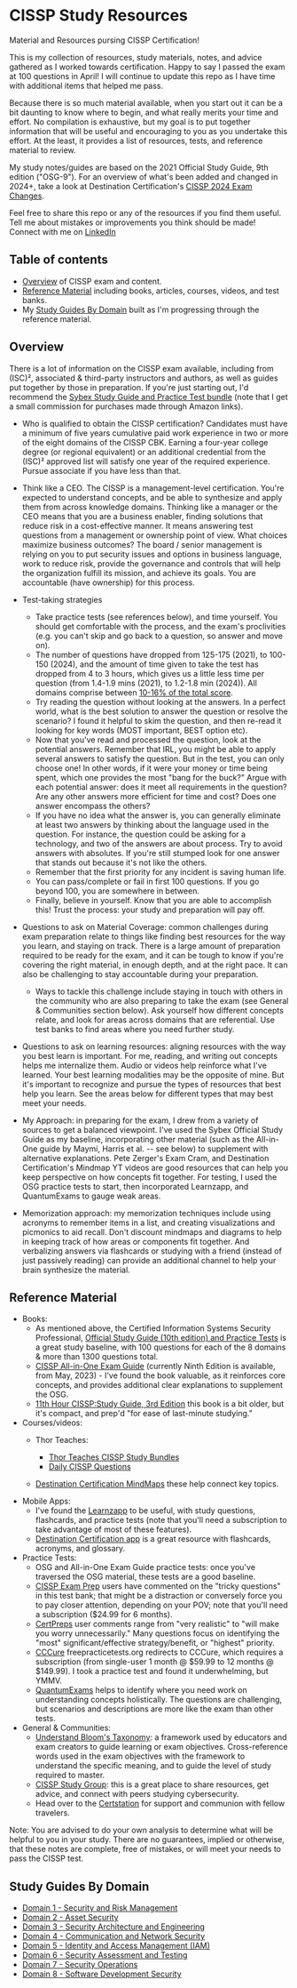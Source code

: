 # CISSP Study Resources

Material and Resources pursing CISSP Certification!

This is my collection of resources, study materials, notes, and advice gathered as I worked towards certification. Happy to say I passed the exam at 100 questions in April! I will continue to update this repo as I have time with additional items that helped me pass.

Because there is so much material available, when you start out it can be a bit daunting to know where to begin, and what really merits your time and effort. No compilation is exhaustive, but my goal is to put together information that will be useful and encouraging to you as you undertake this effort. At the least, it provides a list of resources, tests, and reference material to review.

My study notes/guides are based on the 2021 Official Study Guide, 9th edition ("OSG-9"). For an overview of what's been added and changed in 2024+, take a look at Destination Certification's [CISSP 2024 Exam Changes](https://www.youtube.com/watch?v=TGWpwtTPexE).

Feel free to share this repo or any of the resources if you find them useful. Tell me about mistakes or improvements you think should be made!
Connect with me on [LinkedIn](https://www.linkedin.com/in/jefferywmoore/)

## Table of contents

- [Overview](#overview) of CISSP exam and content.
- [Reference Material](#reference-material) including books, articles, courses, videos, and test banks.
- My [Study Guides By Domain](#my-study-guides) built as I'm progressing through the reference material.

## Overview

There is a lot of information on the CISSP exam available, including from (ISC)², associated & third-party instructors and authors, as well as guides put together by those in preparation. If you're just starting out, I'd recommend the [Sybex Study Guide and Practice Test bundle](https://amzn.to/3WpNWKM) (note that I get a small commission for purchases made through Amazon links).

- Who is qualified to obtain the CISSP certification? Candidates must have a minimum of five years cumulative paid work experience in two or more of the eight domains of the CISSP CBK. Earning a four-year college degree (or regional equivalent) or an additional credential from the (ISC)² approved list will satisfy one year of the required experience. Pursue associate if you have less than that.

- Think like a CEO. The CISSP is a management-level certification. You're expected to understand concepts, and be able to synthesize and apply them from across knowledge domains. Thinking like a manager or the CEO means that you are a business enabler, finding solutions that reduce risk in a cost-effective manner. It means answering test questions from a management or ownership point of view. What choices maximize business outcomes? The board / senior management is relying on you to put security issues and options in business language, work to reduce risk, provide the governance and controls that will help the organization fulfill its mission, and achieve its goals. You are accountable (have ownership) for this process.

- Test-taking strategies
  - Take practice tests (see references below), and time yourself. You should get comfortable with the process, and the exam's proclivities (e.g. you can't skip and go back to a question, so answer and move on).
  - The number of questions have dropped from 125-175 (2021), to 100-150 (2024), and the amount of time given to take the test has dropped from 4 to 3 hours, which gives us a little less time per question (from 1.4-1.9 mins (2021), to 1.2-1.8 min (2024)). All domains comprise between [10-16% of the total score](https://www.isc2.org/Insights/2023/11/Changes-to-CISSP-Exam-Weighting).
  - Try reading the question without looking at the answers. In a perfect world, what is the best solution to answer the question or resolve the scenario? I found it helpful to skim the question, and then re-read it looking for key words (MOST important, BEST option etc).
  - Now that you've read and processed the question, look at the potential answers. Remember that IRL, you might be able to apply several answers to satisfy the question. But in the test, you can only choose one! In other words, if it were your money or time being spent, which one provides the most "bang for the buck?" Argue with each potential answer: does it meet all requirements in the question? Are any other answers more efficient for time and cost? Does one answer encompass the others?
  - If you have no idea what the answer is, you can generally eliminate at least two answers by thinking about the language used in the question. For instance, the question could be asking for a technology, and two of the answers are about process. Try to avoid answers with absolutes. If you're still stumped look for one answer that stands out because it's not like the others.
  - Remember that the first priority for any incident is saving human life.
  - You can pass/complete or fail in first 100 questions. If you go beyond 100, you are somewhere in between.
  - Finally, believe in yourself. Know that you are able to accomplish this! Trust the process: your study and preparation will pay off.

- Questions to ask on Material Coverage: common challenges during exam preparation relate to things like finding best resources for the way you learn, and staying on track. There is a large amount of preparation required to be ready for the exam, and it can be tough to know if you're covering the right material, in enough depth, and at the right pace. It can also be challenging to stay accountable during your preparation.
  - Ways to tackle this challenge include staying in touch with others in the community who are also preparing to take the exam (see General & Communities section below). Ask yourself how different concepts relate, and look for areas across domains that are referential. Use test banks to find areas where you need further study.
- Questions to ask on learning resources: aligning resources with the way you best learn is important. For me, reading, and writing out concepts helps me internalize them. Audio or videos help reinforce what I've learned. Your best learning modalities may be the opposite of mine. But it's important to recognize and pursue the types of resources that best help you learn. See the areas below for different types that may best meet your needs.
- My Approach: in preparing for the exam, I drew from a variety of sources to get a balanced viewpoint. I've used the Sybex Official Study Guide as my baseline, incorporating other material (such as the All-in-One guide by Maymi, Harris et al. -- see below) to supplement with alternative explanations. Pete Zerger's Exam Cram, and Destination Certification's Mindmap YT videos are good resources that can help you keep perspective on how concepts fit together. For testing, I used the OSG practice tests to start, then incorporated Learnzapp, and QuantumExams to gauge weak areas.
- Memorization approach: my memorization techniques include using acronyms to remember items in a list, and creating visualizations and picmonics to aid recall. Don't discount mindmaps and diagrams to help in keeping track of how areas or components fit together. And verbalizing answers via flashcards or studying with a friend (instead of just passively reading) can provide an additional channel to help your brain synthesize the material.

## Reference Material

- Books:
  - As mentioned above, the Certified Information Systems Security Professional, [Official Study Guide (10th edition) and Practice Tests](https://amzn.to/3WpNWKM) is a great study baseline, with 100 questions for each of the 8 domains & more than 1300 questions total.
  - [CISSP All-in-One Exam Guide](https://amzn.to/3AraOCd) (currently Ninth Edition is available, from May, 2023) - I've found the book valuable, as it reinforces core concepts, and provides additional clear explanations to supplement the OSG.
  - [11th Hour CISSP:Study Guide, 3rd Edition](https://amzn.to/3Bkz4Xf) this book is a bit older, but it's compact, and prep'd "for ease of last-minute studying."
- Courses/videos:
  - Thor Teaches:
    - [Thor Teaches CISSP Study Bundles](https://thorteaches.com/cissp/)
    - [Daily CISSP Questions](https://thorteaches.com/free-daily-cissp-questions/)

  - [Destination Certification MindMaps](https://www.youtube.com/playlist?list=PLZKdGEfEyJhLd-pJhAD7dNbJyUgpqI4pu) these help connect key topics.
- Mobile Apps:
  - I've found the [Learnzapp](https://www.learnzapp.com/apps/cissp/) to be useful, with study questions, flashcards, and practice tests (note that you'll need a subscription to take advantage of most of these features).
  - [Destination Certification app](https://destcert.com/destcert-app/) is a great resource with flashcards, acronyms, and glossary.
- Practice Tests:
  - OSG and All-in-One Exam Guide practice tests: once you've traversed the OSG material, these tests are a good baseline.
  - [CISSP Exam Prep](https://cissprep.net/) users have commented on the "tricky questions" in this test bank; that might be a distraction or conversely force you to pay closer attention, depending on your POV; note that you'll need a subscription ($24.99 for 6 months).
  - [CertPreps](https://certpreps.com/cissp/) user comments range from "very realistic" to "will make you worry unnecessarily." Many questions focus on identifying the "most" significant/effective strategy/benefit, or "highest" priority.
  - [CCCure](https://cccure.education/certification/certificate-detail/isc2-cissp-latest-cbk-2024) freepracticetests.org redirects to CCCure, which requires a subscription (from single-user 1 month @ $59.99 to 12 months @ $149.99). I took a practice test and found it underwhelming, but YMMV.
  - [QuantumExams](https://exams.quantumexams.com/) helps to identify where you need work on understanding concepts holistically. The questions are challenging, but scenarios and descriptions are more like the exam than other tests.
- General & Communities:
  - [Understand Bloom's Taxonomy](https://asc.dso.iastate.edu/files/documents/Exam%20prep-%20how%20to%20study%20with%20Bloom%26%23039%3Bs%20taxonomy.pdf): a framework used by educators and exam creators to guide learning or exam objectives. Cross-reference words used in the exam objectives with the framework to understand the specific meaning, and to guide the level of study required to master.
  - [CISSP Study Group](https://www.skool.com/cissp): this is a great place to share resources, get advice, and connect with peers studying cybersecurity.
  - Head over to the [Certstation](https://discord.gg/certstation#cissp) for support and communion with fellow travelers.

Note: You are advised to do your own analysis to determine what will be helpful to you in your study. There are no guarantees, implied or otherwise, that these notes are complete, free of mistakes, or will meet your needs to pass the CISSP test.

## Study Guides By Domain

- [Domain 1 - Security and Risk Management](CISSP-Domain-1-Objectives.md)
- [Domain 2 - Asset Security](CISSP-Domain-2-Objectives.md)
- [Domain 3 - Security Architecture and Engineering](CISSP-Domain-3-Objectives.md)
- [Domain 4 - Communication and Network Security](CISSP-Domain-4-Objectives.md)
- [Domain 5 - Identity and Access Management (IAM)](CISSP-Domain-5-Objectives.md)
- [Domain 6 - Security Assessment and Testing](CISSP-Domain-6-Objectives.md)
- [Domain 7 - Security Operations](CISSP-Domain-7-Objectives.md)
- [Domain 8 - Software Development Security](CISSP-Domain-8-Objectives.md)
